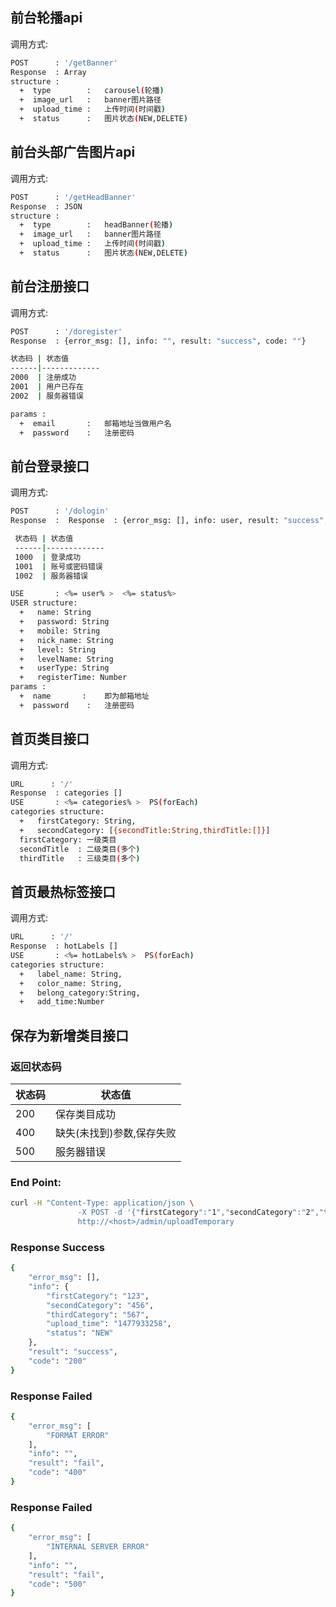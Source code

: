 ## 前台轮播api
调用方式:
```bash
POST      : '/getBanner'
Response  : Array
structure :
  +  type        :   carousel(轮播)
  +  image_url   :   banner图片路径
  +  upload_time :   上传时间(时间戳)
  +  status      :   图片状态(NEW,DELETE)
```


## 前台头部广告图片api
调用方式:
```bash
POST      : '/getHeadBanner'
Response  : JSON
structure :
  +  type        :   headBanner(轮播)
  +  image_url   :   banner图片路径
  +  upload_time :   上传时间(时间戳)
  +  status      :   图片状态(NEW,DELETE)
```


## 前台注册接口
调用方式:
```bash
POST      : '/doregister'
Response  : {error_msg: [], info: "", result: "success", code: ""}

状态码 | 状态值
------|-------------
2000  | 注册成功
2001  | 用户已存在
2002  | 服务器错误

params :
  +  email       :   邮箱地址当做用户名
  +  password    :   注册密码
```


## 前台登录接口
调用方式:
```bash
POST      : '/dologin'
Response  :  Response  : {error_msg: [], info: user, result: "success", code: ""}

 状态码 | 状态值
 ------|-------------
 1000  | 登录成功
 1001  | 账号或密码错误
 1002  | 服务器错误

USE       : <%= user% >  <%= status%>
USER structure:
  +   name: String
  +   password: String
  +   mobile: String
  +   nick_name: String
  +   level: String
  +   levelName: String
  +   userType: String
  +   registerTime: Number
params :
  +  name       :    即为邮箱地址
  +  password    :   注册密码
```

## 首页类目接口
调用方式:
```bash
URL      : '/'
Response  : categories []
USE       : <%= categories% >  PS(forEach)
categories structure:
  +   firstCategory: String,
  +   secondCategory: [{secondTitle:String,thirdTitle:[]}]
  firstCategory: 一级类目
  secondTitle  : 二级类目(多个)
  thirdTitle   : 三级类目(多个)
```

## 首页最热标签接口
调用方式:
```bash
URL      : '/'
Response  : hotLabels []
USE       : <%= hotLabels% >  PS(forEach)
categories structure:
  +   label_name: String,
  +   color_name: String,
  +   belong_category:String,
  +   add_time:Number
```


## 保存为新增类目接口

### 返回状态码

 状态码 | 状态值
 ------|-------------
 200   | 保存类目成功
 400   | 缺失(未找到)参数,保存失败
 500   | 服务器错误

### End Point:
``` bash
curl -H "Content-Type: application/json \
               -X POST -d '{"firstCategory":"1","secondCategory":"2","thirdCategory":"3","addBy":"admin","status":"NEW"}' \
               http://<host>/admin/uploadTemporary
```

### Response Success
```bash
{
    "error_msg": [],
    "info": {
        "firstCategory": "123",
        "secondCategory": "456",
        "thirdCategory": "567",
        "upload_time": "1477933258",
        "status": "NEW"
    },
    "result": "success",
    "code": "200"
}
```

### Response Failed
```bash
{
    "error_msg": [
        "FORMAT ERROR"
    ],
    "info": "",
    "result": "fail",
    "code": "400"
}
```

### Response Failed
```bash
{
    "error_msg": [
        "INTERNAL SERVER ERROR"
    ],
    "info": "",
    "result": "fail",
    "code": "500"
}
```



